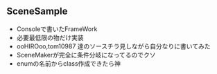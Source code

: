 ## SceneSample

- Consoleで書いたFrameWork
- 必要最低限の物だけ実装
- ooHIROoo,tom10987 達のソースチラ見しながら自分なりに書いてみた
- SceneMakerが完全に条件分岐になってるのでクソ
- enumの名前からclass作成できたら神
